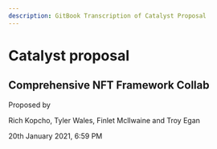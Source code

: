 ```yaml
---
description: GitBook Transcription of Catalyst Proposal
---
```


# Catalyst proposal

## Comprehensive NFT Framework Collab

Proposed by

 Rich Kopcho, Tyler Wales, Finlet Mcllwaine and Troy Egan

20th January 2021, 6:59 PM



